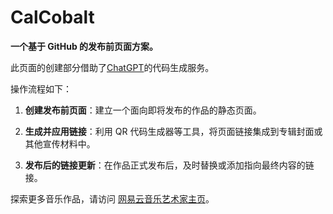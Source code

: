 # CalCobalt

**一个基于 GitHub 的发布前页面方案。**

此页面的创建部分借助了[ChatGPT](https://chat.openai.com/)的代码生成服务。

操作流程如下：

1. **创建发布前页面**：建立一个面向即将发布的作品的静态页面。
   
2. **生成并应用链接**：利用 QR 代码生成器等工具，将页面链接集成到专辑封面或其他宣传材料中。

3. **发布后的链接更新**：在作品正式发布后，及时替换或添加指向最终内容的链接。

探索更多音乐作品，请访问 [网易云音乐艺术家主页](https://music.163.com/#/artist?id=50980005)。
